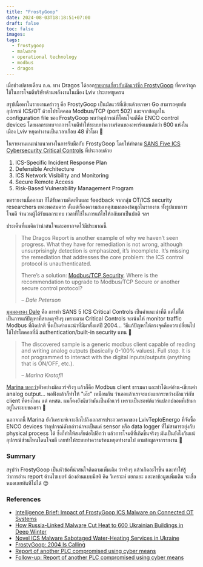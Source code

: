 ```yaml
---
title: "FrostyGoop"
date: 2024-08-03T18:18:51+07:00
draft: false
toc: false
images:
tags:
  - frostygoop
  - malware
  - operational technology
  - modbus
  - dragos
---
```


เมื่อช่วงปลายเดือน ก.ค. ทาง Dragos ได้ออก[รายงานเกี่ยวกับมัลแวร์ชื่อ FrostyGoop](https://hub.dragos.com/report/frostygoop-ics-malware-impacting-operational-technology) ที่คาดว่าถูกใช้ในการโจมตีบริษัทด้านพลังงานในเมือง Lviv ประเทศยูเครน

สรุปเนื้อหาในรายงานคร่าวๆ คือ FrostyGoop เป็นมัลแวร์ที่เขียนด้วยภาษา Go สามารถคุยกับอุปกรณ์ ICS/OT ด้วยโปรโตคอล Modbus/TCP (port 502) และจากข้อมูลใน configuration file ของ FrostyGoop พบว่าอุปกรณ์ที่โดนโจมตีคือ ENCO control devices โดยผลกระทบจากการโจมตีทำให้ระบบทำความร้อนของอพาร์ตเมนต์กว่า 600 แห่งในเมือง Lviv หยุดทำงานเป็นเวลาเกือบ 48 ชั่วโมง 🥶

ในรายงานแนะนำแนวทางในการรับมือกับ FrostyGoop โดยให้ทำตาม [SANS Five ICS Cybersecurity Critical Controls](https://www.sans.org/white-papers/five-ics-cybersecurity-critical-controls/) ที่ประกอบด้วย

1. ICS-Specific Incident Response Plan
2. Defensible Architecture
3. ICS Network Visibility and Monitoring
4. Secure Remote Access
5. Risk-Based Vulnerability Management Program

พอรายงานนี้ออกมา ก็ได้รับความคิดเห็นและ feedback จากกลุ่ม OT/ICS security researchers เยอะพอสมควร ตั้งแต่เรื่องความสมเหตุสมผลของข้อมูลในรายงาน ทั้งรูปแบบการโจมตี จำนวนผู้ได้รับผลกระทบ เวลาที่ใช้ในการแก้ไขให้กลับมาเป็นปกติ ฯลฯ

ประเด็นที่ผมคิดว่าน่าสนใจและอยากจดไว้มีประมาณนี้

> The Dragos Report is another example of why we haven’t seen progress. What they have for remediation is not wrong, although unsurprisingly detection is emphasized, it’s incomplete. It’s missing the remediation that addresses the core problem: the ICS control protocol is unauthenticated.
>
> There’s a solution: [Modbus/TCP Security](https://modbus.org/docs/MB-TCP-Security-v21_2018-07-24.pdf). Where is the recommendation to upgrade to Modbus/TCP Secure or another secure control protocol?
>
>
> <cite>&ndash; Dale Peterson</cite>

[มุมมองของ Dale](https://dale-peterson.com/2024/07/23/frostygoop-2004-is-calling/) คือ การทำ SANS 5 ICS Critical Controls เป็นคำแนะนำที่ดี แต่ไม่ได้เป็นการแก้ปัญหาที่สาเหตุจริงๆ เพราะตาม Critical Controls จะเน้นให้ monitor traffic Modbus ที่ผิดปกติ ซึ่งเป็นคำแนะนำที่มีมาตั้งแต่ปี 2004... วิธีแก้ปัญหาให้ตรงจุดคือควรเปลี่ยนไปใช้โปรโตคอลที่มี authentication/built-in security แทน 😤

> The discovered sample is a generic modbus client capable of reading and writing analog outputs (basically 0-100% values). Full stop. It is not programmed to interact with the digital inputs/outputs (anything that is ON/OFF, etc.).
>
> <cite>&ndash; Marina Krotofil</cite>

[Marina บอกว่า](http://scadamag.infracritical.com/index.php/2024/07/31/report-of-another-plc-compromised-using-cyber-means/)ตัวอย่างมัลแวร์จริงๆ แล้วก็คือ Modbus client ธรรมดา และทำได้แค่อ่าน-เขียนค่า analog output... พอฟังแล้วก็ทำให้ "เอ๊ะ" เหมือนกัน ว่าเออแล้วเราจะแบ่งแยกระหว่างมัลแวร์กับ client ที่ตรงไหน แต่ คหสต. ผมก็คงยังนับว่ามันเป็นมัลแวร์ เพราะเป็นซอฟต์แวร์แปลกปลอมที่เข้ามาอยู่ในระบบของเรา 👾

นอกจากนี้ Marina ยังวิเคราะห์เจาะลึกไปถึงเอกสารประกวดราคาของ LvivTeploEnergo ที่จัดซื้อ ENCO devices ว่าอุปกรณ์ดังกล่าวน่าจะเป็นแค่ sensor หรือ data logger ที่ไม่สามารถยุ่งกับ physical process ได้ ซึ่งก็ทำให้สงสัยต่อไปอีกว่า แล้วการโจมตีที่เกิดขึ้นจริงๆ มันเป็นยังไงกันแน่ อุปกรณ์ส่วนไหนโดนโจมตี เลยทำให้ระบบทำความร้อนหยุดทำงานไป ตามข้อมูลจากรายงาน 🤔

### Summary
สรุปว่า FrostyGoop เป็นหัวข้อที่น่าสนใจติดตามเพิ่มเติม ว่าจริงๆ แล้วเกิดอะไรขึ้น และทำให้รู้ว่าการอ่าน report ด้านไซเบอร์ ต้องอ่านแบบมีสติ คิด วิเคราะห์ แยกแยะ และหาข้อมูลเพิ่มเติม จะเชื่อหมดเลยทันทีไม่ได้ 😔

### References
* [Intelligence Brief: Impact of FrostyGoop ICS Malware on Connected OT Systems](https://hub.dragos.com/report/frostygoop-ics-malware-impacting-operational-technology)
* [How Russia-Linked Malware Cut Heat to 600 Ukrainian Buildings in Deep Winter](https://www.wired.com/story/russia-ukraine-frostygoop-malware-heating-utility/)
* [Novel ICS Malware Sabotaged Water-Heating Services in Ukraine](https://www.darkreading.com/ics-ot-security/novel-ics-malware-sabotaged-water-heating-services-in-ukraine)
* [FrostyGoop: 2004 Is Calling](https://dale-peterson.com/2024/07/23/frostygoop-2004-is-calling/)
* [Report of another PLC compromised using cyber means](http://scadamag.infracritical.com/index.php/2024/07/31/report-of-another-plc-compromised-using-cyber-means/)
* [Follow-up: Report of another PLC compromised using cyber means](http://scadamag.infracritical.com/index.php/2024/08/02/follow-up-report-of-another-plc-compromised-using-cyber-means/)
